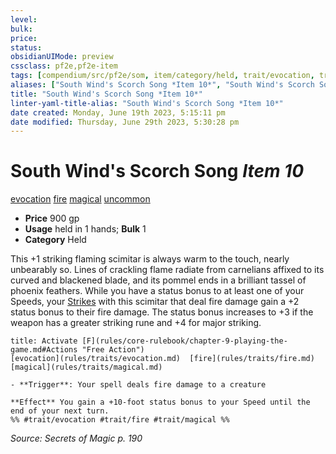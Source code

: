 ```yaml
---
level:
bulk:
price:
status:
obsidianUIMode: preview
cssclass: pf2e,pf2e-item
tags: [compendium/src/pf2e/som, item/category/held, trait/evocation, trait/fire, trait/magical, trait/uncommon]
aliases: ["South Wind's Scorch Song *Item 10*", "South Wind's Scorch Song"]
title: "South Wind's Scorch Song *Item 10*"
linter-yaml-title-alias: "South Wind's Scorch Song *Item 10*"
date created: Monday, June 19th 2023, 5:15:11 pm
date modified: Thursday, June 29th 2023, 5:30:28 pm
---
```


# South Wind's Scorch Song *Item 10*

[evocation](rules/traits/evocation.md) [fire](rules/traits/fire.md) [magical](rules/traits/magical.md) [uncommon](rules/traits/uncommon.md)  

- **Price** 900 gp
- **Usage** held in 1 hands; **Bulk** 1
- **Category** Held

This +1 striking flaming scimitar is always warm to the touch, nearly unbearably so. Lines of crackling flame radiate from carnelians affixed to its curved and blackened blade, and its pommel ends in a brilliant tassel of phoenix feathers. While you have a status bonus to at least one of your Speeds, your [Strikes](rules/actions/strike.md) with this scimitar that deal fire damage gain a +2 status bonus to their fire damage. The status bonus increases to +3 if the weapon has a greater striking rune and +4 for major striking.

```ad-embed-ability
title: Activate [F](rules/core-rulebook/chapter-9-playing-the-game.md#Actions "Free Action")
[evocation](rules/traits/evocation.md)  [fire](rules/traits/fire.md)  [magical](rules/traits/magical.md)  

- **Trigger**: Your spell deals fire damage to a creature

**Effect** You gain a +10-foot status bonus to your Speed until the end of your next turn.  
%% #trait/evocation #trait/fire #trait/magical %%
```

*Source: Secrets of Magic p. 190*
